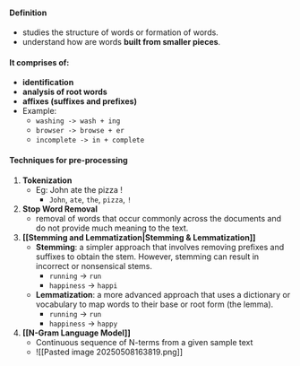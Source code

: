 #### Definition
- studies the structure of words or formation of words.
- understand how are words **built from smaller pieces**.

#### It comprises of:
- **identification**
- **analysis of root words**
- **affixes (suffixes and prefixes)**
- Example: 
	- `washing -> wash + ing`
	- `browser -> browse + er`
	- `incomplete -> in + complete`

#### Techniques for pre-processing
1. **Tokenization**
	- Eg: John ate the pizza !
		- `John`, `ate`, `the`, `pizza`, `!`
2. **Stop Word Removal**
	- removal of words that occur commonly across the documents and do not provide much meaning to the text.
3. **[[Stemming and Lemmatization|Stemming & Lemmatization]]**
	- **Stemming**: a simpler approach that involves removing prefixes and suffixes to obtain the stem. However, stemming can result in incorrect or nonsensical stems.
		- `running` -> `run`
		- `happiness` -> `happi`
	- **Lemmatization**: a more advanced approach that uses a dictionary or vocabulary to map words to their base or root form (the lemma).
		- `running` -> `run`
		- `happiness` -> `happy`
4. **[[N-Gram Language Model]]**
	- Continuous sequence of N-terms from a given sample text
	- ![[Pasted image 20250508163819.png]]
